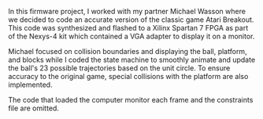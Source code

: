 In this firmware project, I worked with my partner Michael Wasson where we decided to code an accurate version of the classic game Atari Breakout.
This code was synthesized and flashed to a Xilinx Spartan 7 FPGA as part of the Nexys-4 kit which contained a VGA adapter to display it on a monitor.

Michael focused on collision boundaries and displaying the ball, platform, and blocks while I coded the state machine to smoothly animate and update 
the ball's 23 possible trajectories based on the unit circle. To ensure accuracy to the original game, special collisions with the platform are also implemented.

The code that loaded the computer monitor each frame and the constraints file are omitted.
